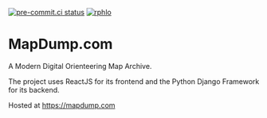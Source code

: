 [![pre-commit.ci status](https://results.pre-commit.ci/badge/github/rphlo/mapdump/master.svg)](https://results.pre-commit.ci/latest/github/rphlo/mapdump/master)
 [![rphlo](https://circleci.com/gh/rphlo/mapdump.svg?style=shield)](https://circleci.com/gh/rphlo/mapdump)

# MapDump.com

A Modern Digital Orienteering Map Archive.

The project uses ReactJS for its frontend and the Python Django Framework for its backend.

Hosted at https://mapdump.com
